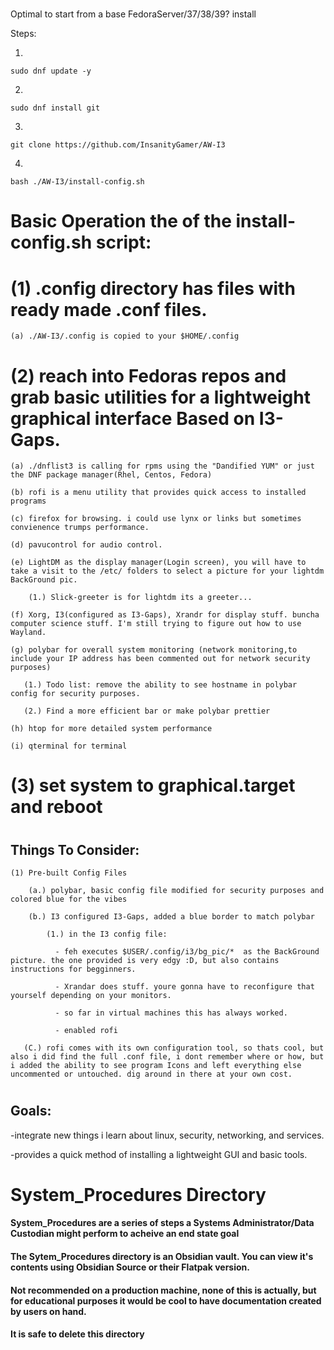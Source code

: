 #
Optimal to start from a base FedoraServer/37/38/39? install

Steps:

1. 
```sudo dnf update -y```

2. 
```sudo dnf install git```

3. 
```git clone https://github.com/InsanityGamer/AW-I3```

4. 
```bash ./AW-I3/install-config.sh```
#

# Basic Operation the of the install-config.sh script:



# (1) .config directory has files with ready made .conf files.
    
    (a) ./AW-I3/.config is copied to your $HOME/.config
 
# (2) reach into Fedoras repos and grab basic utilities for a lightweight graphical interface Based on I3-Gaps.

    (a) ./dnflist3 is calling for rpms using the "Dandified YUM" or just the DNF package manager(Rhel, Centos, Fedora)

    (b) rofi is a menu utility that provides quick access to installed programs

    (c) firefox for browsing. i could use lynx or links but sometimes convienence trumps performance.

    (d) pavucontrol for audio control.

    (e) LightDM as the display manager(Login screen), you will have to take a visit to the /etc/ folders to select a picture for your lightdm BackGround pic.

        (1.) Slick-greeter is for lightdm its a greeter...

    (f) Xorg, I3(configured as I3-Gaps), Xrandr for display stuff. buncha computer science stuff. I'm still trying to figure out how to use Wayland.

    (g) polybar for overall system monitoring (network monitoring,to include your IP address has been commented out for network security purposes)

       (1.) Todo list: remove the ability to see hostname in polybar config for security purposes. 

       (2.) Find a more efficient bar or make polybar prettier

    (h) htop for more detailed system performance

    (i) qterminal for terminal



# (3) set system to graphical.target and reboot
#

## Things To Consider:

    (1) Pre-built Config Files

        (a.) polybar, basic config file modified for security purposes and colored blue for the vibes

        (b.) I3 configured I3-Gaps, added a blue border to match polybar

            (1.) in the I3 config file:

              - feh executes $USER/.config/i3/bg_pic/*  as the BackGround picture. the one provided is very edgy :D, but also contains instructions for begginners.

              - Xrandar does stuff. youre gonna have to reconfigure that yourself depending on your monitors.

              - so far in virtual machines this has always worked.

              - enabled rofi

       (C.) rofi comes with its own configuration tool, so thats cool, but also i did find the full .conf file, i dont remember where or how, but i added the ability to see program Icons and left everything else uncommented or untouched. dig around in there at your own cost.
#

## Goals:

-integrate new things i learn about linux, security, networking, and services.

-provides a quick method of installing a lightweight GUI and basic tools.

#

# System_Procedures Directory
  
####   System_Procedures are a series of steps a Systems Administrator/Data Custodian might perform to acheive an end state goal 
 
####   The Sytem_Procedures directory is an Obsidian vault. You can view it's contents using Obsidian Source or their Flatpak version.

####   Not recommended on a production machine, none of this is actually, but for educational purposes it would be cool to have documentation created by users on hand.

####   It is safe to delete this directory

